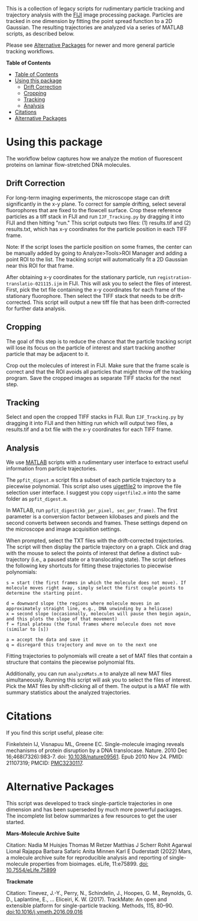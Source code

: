 This is a collection of legacy scripts for rudimentary particle tracking and trajectory analysis with the [FIJI](https://fiji.sc/) image processing package. Particles are tracked in one dimension by fitting the point spread function to a 2D Gaussian. The resulting trajectories are analyzed via a series of MATLAB scripts, as described below.

Please see [Alternative Packages](#alternative-packages) for newer and more general particle tracking workflows.

<!-- markdown-toc start - Don't edit this section. Run M-x markdown-toc-refresh-toc -->
**Table of Contents**

- [Table of Contents](#table-of-contents)
- [Using this package](#using-this-package)
    - [Drift Correction](#drift-correction)
    - [Cropping](#cropping)
    - [Tracking](#tracking)
    - [Analysis](#analysis)
- [Citations](#citations)
- [Alternative Packages](#alternative-packages)

<!-- markdown-toc end -->


# Using this package #

The workflow below captures how we analyze the motion of fluorescent proteins on laminar flow-stretched DNA molecules.

## Drift Correction ##

For long-term imaging experiments, the microscope stage can drift significantly in the x-y plane. To correct for sample drifting, select several fluorophores that are fixed to the flowcell surface. Crop these reference particles as a tiff stack in FIJI and run `IJF_Tracking.py` by dragging it into FIJI and then hitting "run." This script outputs two files: (1) results.tif and (2) results.txt, which has x-y coordinates for the particle position in each TIFF frame. 

Note: If the script loses the particle position on some frames, the center can be manually added by going to Analyze>Tools>ROI Manager and adding a point ROI to the list. The tracking script will automatically fit a 2D Gaussian near this ROI for that frame.

After obtaining x-y coordinates for the stationary particle, run `registration-translatio-021115.ijm` in FIJI. This will ask you to select the files of interest. First, pick the txt file containing the x-y coordinates for each frame of the stationary fluorophore. Then select the TIFF stack that needs to be drift-corrected. This script will output a new tiff file that has been drift-corrected for further data analysis. 

## Cropping ##

The goal of this step is to reduce the chance that the particle tracking script will lose its focus on the particle of interest and start tracking another particle that may be adjacent to it. 

Crop out the molecules of interest in FIJI. Make sure that the frame scale is correct and that the ROI avoids all particles that might throw off the tracking program. Save the cropped images as separate TIFF stacks for the next step.

## Tracking ##

Select and open the cropped TIFF stacks in FIJI. Run `IJF_Tracking.py` by dragging it into FIJI and then hitting run which will output two files, a results.tif and a txt file with the x-y coordinates for each TIFF frame. 

## Analysis ##

We use [MATLAB](https://www.mathworks.com/products/matlab.html) scripts with a rudimentary user interface to extract useful information from particle trajectories.

The `ppfit_digest.m` script fits a subset of each particle trajectory to a piecewise polynomial. This script also uses [uigetfile2](https://www.mathworks.com/matlabcentral/fileexchange/9254-uigetfile2) to improve the file selection user interface. I suggest you copy `uigetfile2.m` into the same folder as `ppfit_digest.m`. 

In MATLAB, run `ppfit_digest(kb_per_pixel, sec_per_frame)`. The first parameter is a conversion factor between kilobases and pixels and the second converts between seconds and frames. These settings depend on the microscope and image acquisition settings.

When prompted, select the TXT files with the drift-corrected trajectories. The script will then display the particle trajectory on a graph. Click and drag with the mouse to select the points of interest that define a distinct sub-trajectory (i.e., a paused state or a translocating state). The script defines the following key shortcuts for fitting these trajectories to piecewise polynomials:

``` 
s = start (the first frames in which the molecule does not move). If molecule moves right away, simply select the first couple points to determine the starting point.

d = downward slope (the regions where molecule moves in an approximately straight line, e.g., DNA unwinding by a helicase)
x = second slope (occasionally, molecules will pause then begin again, and this plots the slope of that movement)
f = final plateau (the final frames where molecule does not move (similar to [s])

a = accept the data and save it
q = disregard this trajectory and move on to the next one

```
Fitting trajectories to polynomials will create a set of MAT files that contain a structure that contains the piecewise polynomial fits.

Additionally, you can run `analyzeMats.m` to analyze all new MAT files simultaneously. Running this script will ask you to select the files of interest. Pick the MAT files by shift-clicking all of them. The output is a MAT file with summary statistics about the analyzed trajectories.

# Citations #

If you find this script useful, please cite:

Finkelstein IJ, Visnapuu ML, Greene EC. Single-molecule imaging reveals mechanisms of protein disruption by a DNA translocase. Nature. 2010 Dec 16;468(7326):983-7. doi: [10.1038/nature09561](https://doi.org/10.1038/nature09561). Epub 2010 Nov 24. PMID: 21107319; PMCID: [PMC3230117](https://pubmed.ncbi.nlm.nih.gov/21107319/).

# Alternative Packages #
This script was developed to track single-particle trajectories in one dimension and has been superseded by much more powerful packages. The incomplete list below summarizes a few resources to get the user started.

**Mars-Molecule Archive Suite**

Citation: Nadia M Huisjes Thomas M Retzer Matthias J Scherr Rohit Agarwal Lional Rajappa Barbara Safaric Anita Minnen Karl E Duderstadt (2022) Mars, a molecule archive suite for reproducible analysis and reporting of single-molecule properties from bioimages. eLife, 11:e75899. [doi: 10.7554/eLife.75899](https://doi.org/10.7554/eLife.75899)

**Trackmate**

Citation: Tinevez, J.-Y., Perry, N., Schindelin, J., Hoopes, G. M., Reynolds, G. D., Laplantine, E., … Eliceiri, K. W. (2017). TrackMate: An open and extensible platform for single-particle tracking. Methods, 115, 80–90. [doi:10.1016/j.ymeth.2016.09.016](http://doi.org/10.1016/j.ymeth.2016.09.016)

